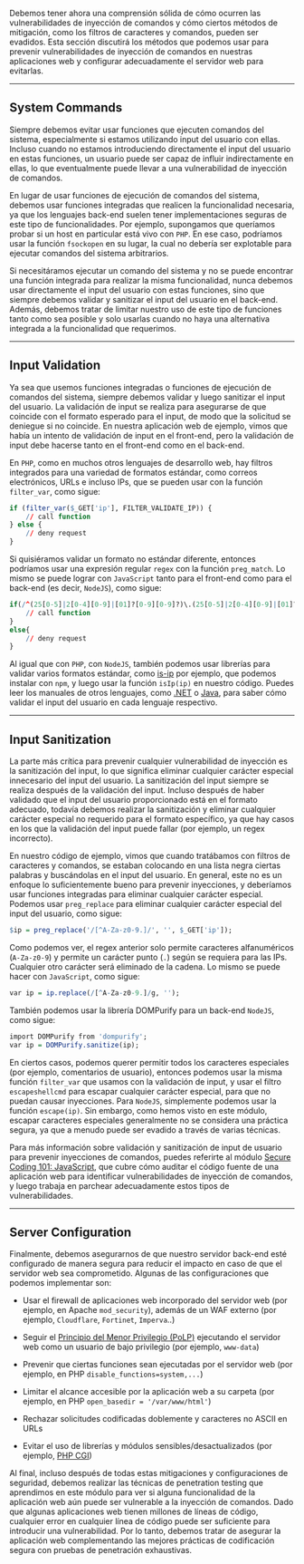 Debemos tener ahora una comprensión sólida de cómo ocurren las vulnerabilidades de inyección de comandos y cómo ciertos métodos de mitigación, como los filtros de caracteres y comandos, pueden ser evadidos. Esta sección discutirá los métodos que podemos usar para prevenir vulnerabilidades de inyección de comandos en nuestras aplicaciones web y configurar adecuadamente el servidor web para evitarlas.

---

## System Commands

Siempre debemos evitar usar funciones que ejecuten comandos del sistema, especialmente si estamos utilizando input del usuario con ellas. Incluso cuando no estamos introduciendo directamente el input del usuario en estas funciones, un usuario puede ser capaz de influir indirectamente en ellas, lo que eventualmente puede llevar a una vulnerabilidad de inyección de comandos.

En lugar de usar funciones de ejecución de comandos del sistema, debemos usar funciones integradas que realicen la funcionalidad necesaria, ya que los lenguajes back-end suelen tener implementaciones seguras de este tipo de funcionalidades. Por ejemplo, supongamos que queríamos probar si un host en particular está vivo con `PHP`. En ese caso, podríamos usar la función `fsockopen` en su lugar, la cual no debería ser explotable para ejecutar comandos del sistema arbitrarios.

Si necesitáramos ejecutar un comando del sistema y no se puede encontrar una función integrada para realizar la misma funcionalidad, nunca debemos usar directamente el input del usuario con estas funciones, sino que siempre debemos validar y sanitizar el input del usuario en el back-end. Además, debemos tratar de limitar nuestro uso de este tipo de funciones tanto como sea posible y solo usarlas cuando no haya una alternativa integrada a la funcionalidad que requerimos.

---

## Input Validation

Ya sea que usemos funciones integradas o funciones de ejecución de comandos del sistema, siempre debemos validar y luego sanitizar el input del usuario. La validación de input se realiza para asegurarse de que coincide con el formato esperado para el input, de modo que la solicitud se deniegue si no coincide. En nuestra aplicación web de ejemplo, vimos que había un intento de validación de input en el front-end, pero la validación de input debe hacerse tanto en el front-end como en el back-end.

En `PHP`, como en muchos otros lenguajes de desarrollo web, hay filtros integrados para una variedad de formatos estándar, como correos electrónicos, URLs e incluso IPs, que se pueden usar con la función `filter_var`, como sigue:

```r
if (filter_var($_GET['ip'], FILTER_VALIDATE_IP)) {
    // call function
} else {
    // deny request
}
```

Si quisiéramos validar un formato no estándar diferente, entonces podríamos usar una expresión regular `regex` con la función `preg_match`. Lo mismo se puede lograr con `JavaScript` tanto para el front-end como para el back-end (es decir, `NodeJS`), como sigue:

```r
if(/^(25[0-5]|2[0-4][0-9]|[01]?[0-9][0-9]?)\.(25[0-5]|2[0-4][0-9]|[01]?[0-9][0-9]?)\.(25[0-5]|2[0-4][0-9]|[01]?[0-9][0-9]?)\.(25[0-5]|2[0-4][0-9]|[01]?[0-9][0-9]?)$/.test(ip)){
    // call function
}
else{
    // deny request
}
```

Al igual que con `PHP`, con `NodeJS`, también podemos usar librerías para validar varios formatos estándar, como [is-ip](https://www.npmjs.com/package/is-ip) por ejemplo, que podemos instalar con `npm`, y luego usar la función `isIp(ip)` en nuestro código. Puedes leer los manuales de otros lenguajes, como [.NET](https://learn.microsoft.com/en-us/aspnet/web-pages/overview/ui-layouts-and-themes/validating-user-input-in-aspnet-web-pages-sites) o [Java](https://docs.oracle.com/cd/E13226_01/workshop/docs81/doc/en/workshop/guide/netui/guide/conValidatingUserInput.html?skipReload=true), para saber cómo validar el input del usuario en cada lenguaje respectivo.

---

## Input Sanitization

La parte más crítica para prevenir cualquier vulnerabilidad de inyección es la sanitización del input, lo que significa eliminar cualquier carácter especial innecesario del input del usuario. La sanitización del input siempre se realiza después de la validación del input. Incluso después de haber validado que el input del usuario proporcionado está en el formato adecuado, todavía debemos realizar la sanitización y eliminar cualquier carácter especial no requerido para el formato específico, ya que hay casos en los que la validación del input puede fallar (por ejemplo, un regex incorrecto).

En nuestro código de ejemplo, vimos que cuando tratábamos con filtros de caracteres y comandos, se estaban colocando en una lista negra ciertas palabras y buscándolas en el input del usuario. En general, este no es un enfoque lo suficientemente bueno para prevenir inyecciones, y deberíamos usar funciones integradas para eliminar cualquier carácter especial. Podemos usar `preg_replace` para eliminar cualquier carácter especial del input del usuario, como sigue:

```r
$ip = preg_replace('/[^A-Za-z0-9.]/', '', $_GET['ip']);
```

Como podemos ver, el regex anterior solo permite caracteres alfanuméricos (`A-Za-z0-9`) y permite un carácter punto (`.`) según se requiera para las IPs. Cualquier otro carácter será eliminado de la cadena. Lo mismo se puede hacer con `JavaScript`, como sigue:

```r
var ip = ip.replace(/[^A-Za-z0-9.]/g, '');
```

También podemos usar la librería DOMPurify para un back-end `NodeJS`, como sigue:

```r
import DOMPurify from 'dompurify';
var ip = DOMPurify.sanitize(ip);
```

En ciertos casos, podemos querer permitir todos los caracteres especiales (por ejemplo, comentarios de usuario), entonces podemos usar la misma función `filter_var` que usamos con la validación de input, y usar el filtro `escapeshellcmd` para escapar cualquier carácter especial, para que no puedan causar inyecciones. Para `NodeJS`, simplemente podemos usar la función `escape(ip)`. Sin embargo, como hemos visto en este módulo, escapar caracteres especiales generalmente no se considera una práctica segura, ya que a menudo puede ser evadido a través de varias técnicas.

Para más información sobre validación y sanitización de input de usuario para prevenir inyecciones de comandos, puedes referirte al módulo [Secure Coding 101: JavaScript](https://academy.hackthebox.com/course/preview/secure-coding-101-javascript), que cubre cómo auditar el código fuente de una aplicación web para identificar vulnerabilidades de inyección de comandos, y luego trabaja en parchear adecuadamente estos tipos de vulnerabilidades.

---

## Server Configuration

Finalmente, debemos asegurarnos de que nuestro servidor back-end esté configurado de manera segura para reducir el impacto en caso de que el servidor web sea comprometido. Algunas de las configuraciones que podemos implementar son:

- Usar el firewall de aplicaciones web incorporado del servidor web (por ejemplo, en Apache `mod_security`), además de un WAF externo (por ejemplo, `Cloudflare`, `Fortinet`, `Imperva`..)

- Seguir el [Principio del Menor Privilegio (PoLP)](https://en.wikipedia.org/wiki/Principle_of_least_privilege) ejecutando el servidor web como un usuario de bajo privilegio (por ejemplo, `www-data`)

- Prevenir que ciertas funciones sean ejecutadas por el servidor web (por ejemplo, en PHP `disable_functions=system,...`)

- Limitar el alcance accesible por la aplicación web a su carpeta (por ejemplo, en PHP `open_basedir = '/var/www/html'`)

- Rechazar solicitudes codificadas doblemente y caracteres no ASCII en URLs

- Evitar el uso de librerías y módulos sensibles/desactualizados (por ejemplo, [PHP CGI](https://www.php.net/manual/en/install.unix.commandline.php))

Al final, incluso después de todas estas mitigaciones y configuraciones de seguridad, debemos realizar las técnicas de penetration testing que aprendimos en este módulo para ver si alguna funcionalidad de la aplicación web aún puede ser vulnerable a la inyección de comandos. Dado que algunas aplicaciones web tienen millones de líneas de código, cualquier error en cualquier línea de código puede ser suficiente para introducir una vulnerabilidad. Por lo tanto, debemos tratar de asegurar la aplicación web complementando las mejores prácticas de codificación segura con pruebas de penetración exhaustivas.
